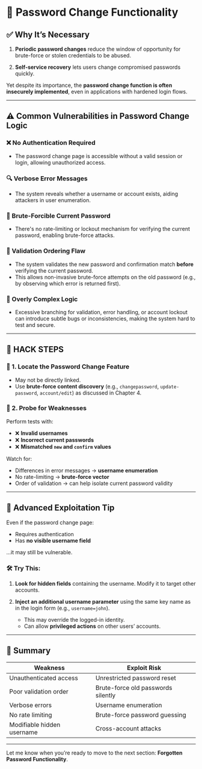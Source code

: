 # 🔐 Password Change Functionality

## ✅ Why It’s Necessary

1. **Periodic password changes** reduce the window of opportunity for brute-force or stolen credentials to be abused.

2. **Self-service recovery** lets users change compromised passwords quickly.

Yet despite its importance, the **password change function is often insecurely implemented**, even in applications with hardened login flows.

---

## ⚠️ Common Vulnerabilities in Password Change Logic

### ❌ No Authentication Required
- The password change page is accessible without a valid session or login, allowing unauthorized access.

### 🔍 Verbose Error Messages
- The system reveals whether a username or account exists, aiding attackers in user enumeration.

### 🎯 Brute-Forcible Current Password
- There's no rate-limiting or lockout mechanism for verifying the current password, enabling brute-force attacks.

### 🔁 Validation Ordering Flaw
- The system validates the new password and confirmation match **before** verifying the current password.  
- This allows non-invasive brute-force attempts on the old password (e.g., by observing which error is returned first).

### 🧠 Overly Complex Logic
- Excessive branching for validation, error handling, or account lockout can introduce subtle bugs or inconsistencies, making the system hard to test and secure.



---

## 🧪 HACK STEPS

### 🔎 1. Locate the Password Change Feature
- May not be directly linked.
- Use **brute-force content discovery** (e.g., `changepassword`, `update-password`, `account/edit`) as discussed in Chapter 4.

### 🧪 2. Probe for Weaknesses
Perform tests with:
- ❌ **Invalid usernames**
- ❌ **Incorrect current passwords**
- ❌ **Mismatched `new` and `confirm` values**

Watch for:
- Differences in error messages → **username enumeration**
- No rate-limiting → **brute-force vector**
- Order of validation → can help isolate current password validity

---

## 🧠 Advanced Exploitation Tip

Even if the password change page:
- Requires authentication
- Has **no visible username field**

…it may still be vulnerable.

### 🛠️ Try This:

1. **Look for hidden fields** containing the username. Modify it to target other accounts.

2. **Inject an additional username parameter** using the same key name as in the login form (e.g., `username=john`).
   - This may override the logged-in identity.
   - Can allow **privileged actions** on other users’ accounts.

---

## 🧵 Summary

| Weakness | Exploit Risk |
|----------|--------------|
| Unauthenticated access | Unrestricted password reset |
| Poor validation order | Brute-force old passwords silently |
| Verbose errors | Username enumeration |
| No rate limiting | Brute-force password guessing |
| Modifiable hidden username | Cross-account attacks |

---

Let me know when you’re ready to move to the next section: **Forgotten Password Functionality**.
